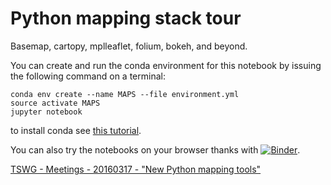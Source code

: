 # Python mapping stack tour

Basemap, cartopy, mplleaflet, folium, bokeh, and beyond.

You can create and run the conda environment for this notebook by issuing the following command on a terminal:

```shell
conda env create --name MAPS --file environment.yml
source activate MAPS
jupyter notebook
```

to install conda see [this tutorial](https://github.com/ocefpaf/python_mapping_stack_tour).

You can also try the notebooks on your browser thanks with [![Binder](https://mybinder.org/badge.svg)](https://mybinder.org/v2/gh/ocefpaf/python_mapping_stack_tour/master).


[TSWG - Meetings - 20160317 - "New Python mapping tools"](https://my.usgs.gov/confluence/pages/viewpage.action?pageId=542482194)
